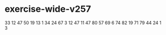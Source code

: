 # exercise-wide-v257
33
12
47
50
19
13
1
34
24
67
3
12
47
11
47
80
57
69
6
74
82
19
71
79
44
24
1
3
